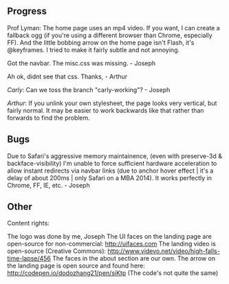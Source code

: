 ## Progress

Prof Lyman: The home page uses an mp4 video. If you want, I can create a fallback ogg (if you're using a different browser than Chrome, especially FF). And the little bobbing arrow on the home page isn't Flash, it's @keyframes. I tried to make it fairly subtle and not annoying.

Got the navbar. The misc.css was missing. - Joseph

Ah ok, didnt see that css. Thanks, - Arthur

*Carly*: Can we toss the branch "carly-working"? - Joseph

*Arthur*: If you unlink your own stylesheet, the page looks very vertical, but fairly normal. It may be easier to work backwards like that rather than forwards to find the problem.

## Bugs

Due to Safari's aggressive memory maintainence, (even with preserve-3d & backface-visibility) I'm unable to force sufficient hardware acceleration to allow instant redirects via navbar links (due to anchor hover effect | it's a delay of about 200ms | only Safari on a MBA 2014). It works perfectly in Chrome, FF, IE, etc. - Joseph




## Other


Content rights:

The logo was done by me, Joseph
The UI faces on the landing page are open-source for non-commercial: http://uifaces.com
The landing video is open-source (Creative Commons): http://www.videvo.net/video/high-falls-time-lapse/456
The faces in the about section are our own.
The arrow on the landing page is open source and found here: http://codepen.io/dodozhang21/pen/siKtp (The code's not quite the same)


